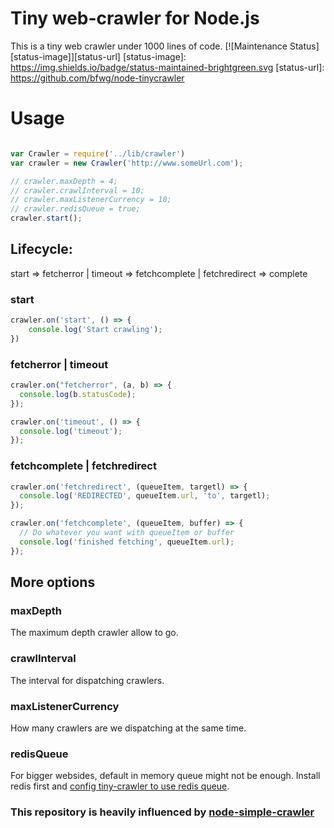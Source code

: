 # Tiny web-crawler for Node.js
This is a tiny web crawler under 1000 lines of code. 
[![Maintenance Status][status-image]][status-url]
[status-image]: https://img.shields.io/badge/status-maintained-brightgreen.svg
[status-url]: https://github.com/bfwg/node-tinycrawler
# Usage
```javascript

var Crawler = require('../lib/crawler')
var crawler = new Crawler('http://www.someUrl.com');

// crawler.maxDepth = 4;
// crawler.crawlInterval = 10;
// crawler.maxListenerCurrency = 10;
// crawler.redisQueue = true;
crawler.start();
```
## Lifecycle:
start => fetcherror | timeout => fetchcomplete | fetchredirect => complete

### start
```javascript
crawler.on('start', () => {
    console.log('Start crawling');
})
```

### fetcherror | timeout
```javascript
crawler.on("fetcherror", (a, b) => {
  console.log(b.statusCode);
});

crawler.on('timeout', () => {
  console.log('timeout');
});
```
### fetchcomplete | fetchredirect
```javascript
crawler.on('fetchredirect', (queueItem, targetl) => {
  console.log('REDIRECTED', queueItem.url, 'to', targetl);
});

crawler.on('fetchcomplete', (queueItem, buffer) => {
  // Do whatever you want with queueItem or buffer
  console.log('finished fetching', queueItem.url);
});
```

## More options

### maxDepth
The maximum depth crawler allow to go.

### crawlInterval
The interval for dispatching crawlers.

### maxListenerCurrency
How many crawlers are we dispatching at the same time.

### redisQueue
For bigger websides, default in memory queue might not be enough. 
Install redis first and [config tiny-crawler to use redis queue](https://github.com/bfwg/node-tinycrawler/blob/master/lib/redis-queue.js#L25).

### This repository is heavily influenced by [node-simple-crawler](https://github.com/cgiffard/node-simplecrawler)
